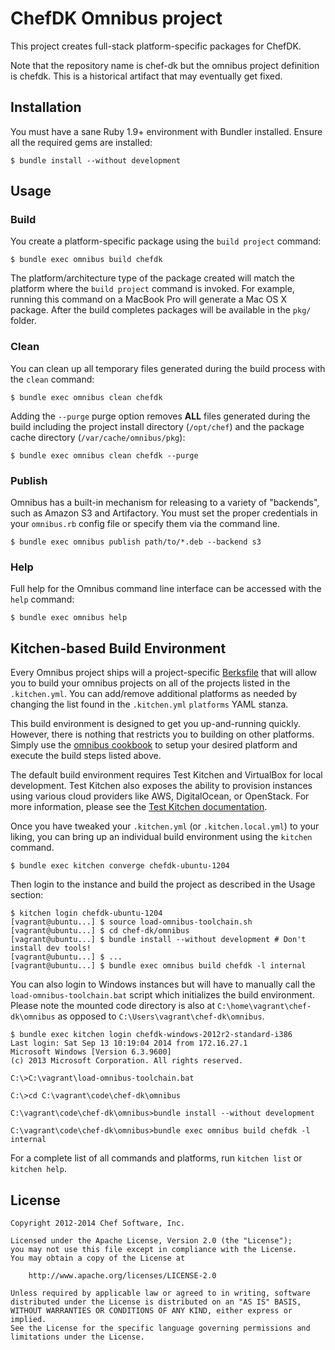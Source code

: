 ChefDK Omnibus project
============================
This project creates full-stack platform-specific packages for ChefDK.

Note that the repository name is chef-dk but the omnibus project definition is
chefdk. This is a historical artifact that may eventually get fixed.

Installation
------------
You must have a sane Ruby 1.9+ environment with Bundler installed. Ensure all
the required gems are installed:

```shell
$ bundle install --without development
```

Usage
-----
### Build

You create a platform-specific package using the `build project` command:

```shell
$ bundle exec omnibus build chefdk
```

The platform/architecture type of the package created will match the platform
where the `build project` command is invoked. For example, running this command
on a MacBook Pro will generate a Mac OS X package. After the build completes
packages will be available in the `pkg/` folder.

### Clean

You can clean up all temporary files generated during the build process with
the `clean` command:

```shell
$ bundle exec omnibus clean chefdk
```

Adding the `--purge` purge option removes __ALL__ files generated during the
build including the project install directory (`/opt/chef`) and
the package cache directory (`/var/cache/omnibus/pkg`):

```shell
$ bundle exec omnibus clean chefdk --purge
```

### Publish

Omnibus has a built-in mechanism for releasing to a variety of "backends", such
as Amazon S3 and Artifactory. You must set the proper credentials in your `omnibus.rb`
config file or specify them via the command line.

```shell
$ bundle exec omnibus publish path/to/*.deb --backend s3
```

### Help

Full help for the Omnibus command line interface can be accessed with the
`help` command:

```shell
$ bundle exec omnibus help
```

Kitchen-based Build Environment
-------------------------------
Every Omnibus project ships will a project-specific
[Berksfile](http://berkshelf.com/) that will allow you to build your omnibus projects on all of the projects listed
in the `.kitchen.yml`. You can add/remove additional platforms as needed by
changing the list found in the `.kitchen.yml` `platforms` YAML stanza.

This build environment is designed to get you up-and-running quickly. However,
there is nothing that restricts you to building on other platforms. Simply use
the [omnibus cookbook](https://github.com/chef-cookbooks/omnibus) to setup
your desired platform and execute the build steps listed above.

The default build environment requires Test Kitchen and VirtualBox for local
development. Test Kitchen also exposes the ability to provision instances using
various cloud providers like AWS, DigitalOcean, or OpenStack. For more
information, please see the [Test Kitchen documentation](http://kitchen.ci).

Once you have tweaked your `.kitchen.yml` (or `.kitchen.local.yml`) to your
liking, you can bring up an individual build environment using the `kitchen`
command.

```shell
$ bundle exec kitchen converge chefdk-ubuntu-1204
```

Then login to the instance and build the project as described in the Usage
section:

```shell
$ kitchen login chefdk-ubuntu-1204
[vagrant@ubuntu...] $ source load-omnibus-toolchain.sh
[vagrant@ubuntu...] $ cd chef-dk/omnibus
[vagrant@ubuntu...] $ bundle install --without development # Don't install dev tools!
[vagrant@ubuntu...] $ ...
[vagrant@ubuntu...] $ bundle exec omnibus build chefdk -l internal
```

You can also login to Windows instances but will have to manually call the
`load-omnibus-toolchain.bat` script which initializes the build environment.
Please note the mounted code directory is also at `C:\home\vagrant\chef-dk\omnibus`
as opposed to `C:\Users\vagrant\chef-dk\omnibus`.

```shell
$ bundle exec kitchen login chefdk-windows-2012r2-standard-i386
Last login: Sat Sep 13 10:19:04 2014 from 172.16.27.1
Microsoft Windows [Version 6.3.9600]
(c) 2013 Microsoft Corporation. All rights reserved.

C:\>C:\vagrant\load-omnibus-toolchain.bat

C:\>cd C:\vagrant\code\chef-dk\omnibus

C:\vagrant\code\chef-dk\omnibus>bundle install --without development

C:\vagrant\code\chef-dk\omnibus>bundle exec omnibus build chefdk -l internal
```

For a complete list of all commands and platforms, run `kitchen list` or
`kitchen help`.

License
-------
```text
Copyright 2012-2014 Chef Software, Inc.

Licensed under the Apache License, Version 2.0 (the "License");
you may not use this file except in compliance with the License.
You may obtain a copy of the License at

    http://www.apache.org/licenses/LICENSE-2.0

Unless required by applicable law or agreed to in writing, software
distributed under the License is distributed on an "AS IS" BASIS,
WITHOUT WARRANTIES OR CONDITIONS OF ANY KIND, either express or implied.
See the License for the specific language governing permissions and
limitations under the License.
```
